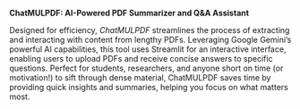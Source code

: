 

**ChatMULPDF: AI-Powered PDF Summarizer and Q&A Assistant**

Designed for efficiency, *ChatMULPDF* streamlines the process of extracting and interacting with content from lengthy PDFs. Leveraging Google Gemini’s powerful AI capabilities, this tool uses Streamlit for an interactive interface, enabling users to upload PDFs and receive concise answers to specific questions. Perfect for students, researchers, and anyone short on time (or motivation!) to sift through dense material, ChatMULPDF saves time by providing quick insights and summaries, helping you focus on what matters most.
